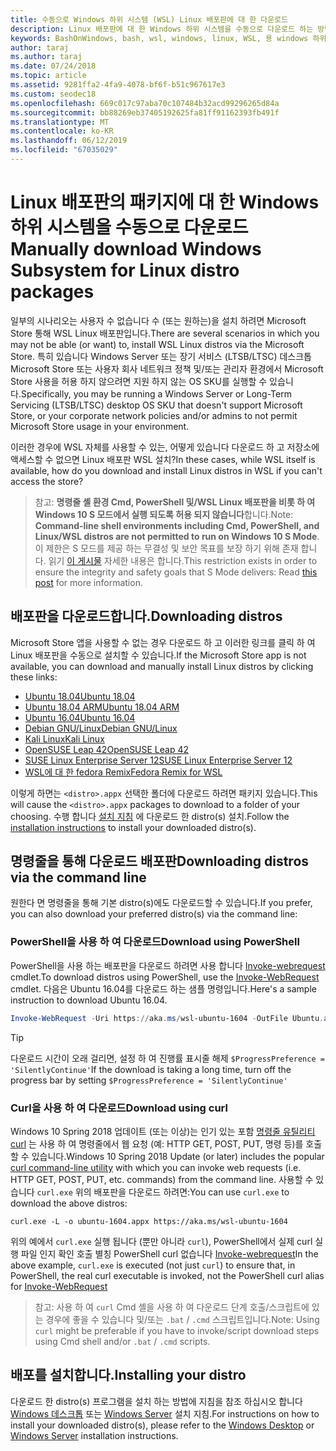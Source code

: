 ```yaml
---
title: 수동으로 Windows 하위 시스템 (WSL) Linux 배포판에 대 한 다운로드
description: Linux 배포판에 대 한 Windows 하위 시스템을 수동으로 다운로드 하는 방법에 대 한 지침입니다.
keywords: BashOnWindows, bash, wsl, windows, linux, WSL, 용 windows 하위 시스템 배포판, windows 하위 시스템, ubuntu, openSUSE, SLES, debian, kali
author: taraj
ms.author: taraj
ms.date: 07/24/2018
ms.topic: article
ms.assetid: 9281ffa2-4fa9-4078-bf6f-b51c967617e3
ms.custom: seodec18
ms.openlocfilehash: 669c017c97aba70c107484b32acd99296265d84a
ms.sourcegitcommit: bb88269eb37405192625fa81ff91162393fb491f
ms.translationtype: MT
ms.contentlocale: ko-KR
ms.lasthandoff: 06/12/2019
ms.locfileid: "67035029"
---
```

# <a name="manually-download-windows-subsystem-for-linux-distro-packages"></a><span data-ttu-id="88a47-104">Linux 배포판의 패키지에 대 한 Windows 하위 시스템을 수동으로 다운로드</span><span class="sxs-lookup"><span data-stu-id="88a47-104">Manually download Windows Subsystem for Linux distro packages</span></span>

<span data-ttu-id="88a47-105">일부의 시나리오는 사용자 수 없습니다 수 (또는 원하는)을 설치 하려면 Microsoft Store 통해 WSL Linux 배포판입니다.</span><span class="sxs-lookup"><span data-stu-id="88a47-105">There are several scenarios in which you may not be able (or want) to, install WSL Linux distros via the Microsoft Store.</span></span> <span data-ttu-id="88a47-106">특히 있습니다 Windows Server 또는 장기 서비스 (LTSB/LTSC) 데스크톱 Microsoft Store 또는 사용자 회사 네트워크 정책 및/또는 관리자 환경에서 Microsoft Store 사용을 허용 하지 않으려면 지원 하지 않는 OS SKU를 실행할 수 있습니다.</span><span class="sxs-lookup"><span data-stu-id="88a47-106">Specifically, you may be running a Windows Server or Long-Term Servicing (LTSB/LTSC) desktop OS SKU that doesn't support Microsoft Store, or your corporate network policies and/or admins to not permit Microsoft Store usage in your environment.</span></span>

<span data-ttu-id="88a47-107">이러한 경우에 WSL 자체를 사용할 수 있는, 어떻게 있습니다 다운로드 하 고 저장소에 액세스할 수 없으면 Linux 배포판 WSL 설치?</span><span class="sxs-lookup"><span data-stu-id="88a47-107">In these cases, while WSL itself is available, how do you download and install Linux distros in WSL if you can't access the store?</span></span>

> <span data-ttu-id="88a47-108">참고: **명령줄 셸 환경 Cmd, PowerShell 및/WSL Linux 배포판을 비롯 하 여 Windows 10 S 모드에서 실행 되도록 허용 되지 않습니다**합니다.</span><span class="sxs-lookup"><span data-stu-id="88a47-108">Note: **Command-line shell environments including Cmd, PowerShell, and Linux/WSL distros are not permitted to run on Windows 10 S Mode**.</span></span> <span data-ttu-id="88a47-109">이 제한은 S 모드를 제공 하는 무결성 및 보안 목표를 보장 하기 위해 존재 합니다. 읽기 [이 게시물](https://blogs.msdn.microsoft.com/commandline/2017/05/18/will-linux-distros-run-on-windows-10-s/) 자세한 내용은 합니다.</span><span class="sxs-lookup"><span data-stu-id="88a47-109">This restriction exists in order to ensure the integrity and safety goals that S Mode delivers: Read [this post](https://blogs.msdn.microsoft.com/commandline/2017/05/18/will-linux-distros-run-on-windows-10-s/) for more information.</span></span>

## <a name="downloading-distros"></a><span data-ttu-id="88a47-110">배포판을 다운로드합니다.</span><span class="sxs-lookup"><span data-stu-id="88a47-110">Downloading distros</span></span>

<span data-ttu-id="88a47-111">Microsoft Store 앱을 사용할 수 없는 경우 다운로드 하 고 이러한 링크를 클릭 하 여 Linux 배포판을 수동으로 설치할 수 있습니다.</span><span class="sxs-lookup"><span data-stu-id="88a47-111">If the Microsoft Store app is not available, you can download and manually install Linux distros by clicking these links:</span></span>
* [<span data-ttu-id="88a47-112">Ubuntu 18.04</span><span class="sxs-lookup"><span data-stu-id="88a47-112">Ubuntu 18.04</span></span>](https://aka.ms/wsl-ubuntu-1804)
* [<span data-ttu-id="88a47-113">Ubuntu 18.04 ARM</span><span class="sxs-lookup"><span data-stu-id="88a47-113">Ubuntu 18.04 ARM</span></span>](https://aka.ms/wsl-ubuntu-1804-arm)
* [<span data-ttu-id="88a47-114">Ubuntu 16.04</span><span class="sxs-lookup"><span data-stu-id="88a47-114">Ubuntu 16.04</span></span>](https://aka.ms/wsl-ubuntu-1604)
* [<span data-ttu-id="88a47-115">Debian GNU/Linux</span><span class="sxs-lookup"><span data-stu-id="88a47-115">Debian GNU/Linux</span></span>](https://aka.ms/wsl-debian-gnulinux)
* [<span data-ttu-id="88a47-116">Kali Linux</span><span class="sxs-lookup"><span data-stu-id="88a47-116">Kali Linux</span></span>](https://aka.ms/wsl-kali-linux)
* [<span data-ttu-id="88a47-117">OpenSUSE Leap 42</span><span class="sxs-lookup"><span data-stu-id="88a47-117">OpenSUSE Leap 42</span></span>](https://aka.ms/wsl-opensuse-42)
* [<span data-ttu-id="88a47-118">SUSE Linux Enterprise Server 12</span><span class="sxs-lookup"><span data-stu-id="88a47-118">SUSE Linux Enterprise Server 12</span></span>](https://aka.ms/wsl-sles-12)
* [<span data-ttu-id="88a47-119">WSL에 대 한 fedora Remix</span><span class="sxs-lookup"><span data-stu-id="88a47-119">Fedora Remix for WSL</span></span>](https://github.com/WhitewaterFoundry/WSLFedoraRemix/releases/)

<span data-ttu-id="88a47-120">이렇게 하면는 `<distro>.appx` 선택한 폴더에 다운로드 하려면 패키지 있습니다.</span><span class="sxs-lookup"><span data-stu-id="88a47-120">This will cause the `<distro>.appx` packages to download to a folder of your choosing.</span></span> <span data-ttu-id="88a47-121">수행 합니다 [설치 지침](#installing-your-distro) 에 다운로드 한 distro(s) 설치.</span><span class="sxs-lookup"><span data-stu-id="88a47-121">Follow the [installation instructions](#installing-your-distro) to install your downloaded distro(s).</span></span>

## <a name="downloading-distros-via-the-command-line"></a><span data-ttu-id="88a47-122">명령줄을 통해 다운로드 배포판</span><span class="sxs-lookup"><span data-stu-id="88a47-122">Downloading distros via the command line</span></span>
<span data-ttu-id="88a47-123">원한다 면 명령줄을 통해 기본 distro(s)에도 다운로드할 수 있습니다.</span><span class="sxs-lookup"><span data-stu-id="88a47-123">If you prefer, you can also download your preferred distro(s) via the command line:</span></span>

 ### <a name="download-using-powershell"></a><span data-ttu-id="88a47-124">PowerShell을 사용 하 여 다운로드</span><span class="sxs-lookup"><span data-stu-id="88a47-124">Download using PowerShell</span></span>
 <span data-ttu-id="88a47-125">PowerShell을 사용 하는 배포판을 다운로드 하려면 사용 합니다 [Invoke-webrequest](https://msdn.microsoft.com/powershell/reference/5.1/microsoft.powershell.utility/invoke-webrequest) cmdlet.</span><span class="sxs-lookup"><span data-stu-id="88a47-125">To download distros using PowerShell, use the [Invoke-WebRequest](https://msdn.microsoft.com/powershell/reference/5.1/microsoft.powershell.utility/invoke-webrequest) cmdlet.</span></span> <span data-ttu-id="88a47-126">다음은 Ubuntu 16.04를 다운로드 하는 샘플 명령입니다.</span><span class="sxs-lookup"><span data-stu-id="88a47-126">Here's a sample instruction to download Ubuntu 16.04.</span></span>

```powershell
Invoke-WebRequest -Uri https://aka.ms/wsl-ubuntu-1604 -OutFile Ubuntu.appx -UseBasicParsing
```

> [!TIP]
> <span data-ttu-id="88a47-127">다운로드 시간이 오래 걸리면, 설정 하 여 진행률 표시줄 해제 `$ProgressPreference = 'SilentlyContinue'`</span><span class="sxs-lookup"><span data-stu-id="88a47-127">If the download is taking a long time, turn off the progress bar by setting `$ProgressPreference = 'SilentlyContinue'`</span></span>

### <a name="download-using-curl"></a><span data-ttu-id="88a47-128">Curl을 사용 하 여 다운로드</span><span class="sxs-lookup"><span data-stu-id="88a47-128">Download using curl</span></span>
<span data-ttu-id="88a47-129">Windows 10 Spring 2018 업데이트 (또는 이상)는 인기 있는 포함 [명령줄 유틸리티 curl](https://curl.haxx.se/) 는 사용 하 여 명령줄에서 웹 요청 (예: HTTP GET, POST, PUT, 명령 등)를 호출할 수 있습니다.</span><span class="sxs-lookup"><span data-stu-id="88a47-129">Windows 10 Spring 2018 Update (or later) includes the popular [curl command-line utility](https://curl.haxx.se/) with which you can invoke web requests (i.e. HTTP GET, POST, PUT, etc. commands) from the command line.</span></span> <span data-ttu-id="88a47-130">사용할 수 있습니다 `curl.exe` 위의 배포판을 다운로드 하려면:</span><span class="sxs-lookup"><span data-stu-id="88a47-130">You can use `curl.exe` to download the above distros:</span></span>

```console
curl.exe -L -o ubuntu-1604.appx https://aka.ms/wsl-ubuntu-1604
```

<span data-ttu-id="88a47-131">위의 예에서 `curl.exe` 실행 됩니다 (뿐만 아니라 `curl`), PowerShell에서 실제 curl 실행 파일 인지 확인 호출 별칭 PowerShell curl 없습니다 [Invoke-webrequest](https://docs.microsoft.com/en-us/powershell/module/microsoft.powershell.utility/invoke-webrequest?view=powershell-6)</span><span class="sxs-lookup"><span data-stu-id="88a47-131">In the above example, `curl.exe` is executed (not just `curl`) to ensure that, in PowerShell, the real curl executable is invoked, not the PowerShell curl alias for [Invoke-WebRequest](https://docs.microsoft.com/en-us/powershell/module/microsoft.powershell.utility/invoke-webrequest?view=powershell-6)</span></span>

> <span data-ttu-id="88a47-132">참고: 사용 하 여 `curl` Cmd 셸을 사용 하 여 다운로드 단계 호출/스크립트에 있는 경우에 좋을 수 있습니다 및/또는 `.bat`  /  `.cmd` 스크립트입니다.</span><span class="sxs-lookup"><span data-stu-id="88a47-132">Note: Using `curl` might be preferable if you have to invoke/script download steps using Cmd shell and/or `.bat` / `.cmd` scripts.</span></span>

## <a name="installing-your-distro"></a><span data-ttu-id="88a47-133">배포를 설치합니다.</span><span class="sxs-lookup"><span data-stu-id="88a47-133">Installing your distro</span></span>
<span data-ttu-id="88a47-134">다운로드 한 distro(s) 프로그램을 설치 하는 방법에 지침을 참조 하십시오 합니다 [Windows 데스크톱](install-win10.md) 또는 [Windows Server](install-on-server.md) 설치 지침.</span><span class="sxs-lookup"><span data-stu-id="88a47-134">For instructions on how to install your downloaded distro(s), please refer to the [Windows Desktop](install-win10.md) or [Windows Server](install-on-server.md) installation instructions.</span></span>
